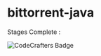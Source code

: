 
# bittorrent-java

Stages Complete : 

![CodeCrafters Badge](https://backend.codecrafters.io/progress/bittorrent/434394cc-bcdb-4f7c-965d-3aea20ba30f4)
